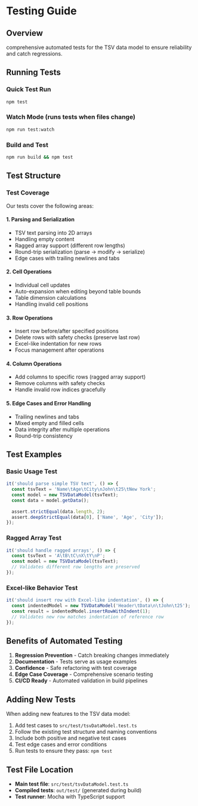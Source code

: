 # Testing Guide

## Overview
comprehensive automated tests for the TSV data model to ensure reliability and catch regressions.

## Running Tests

### Quick Test Run

```bash
npm test
```

### Watch Mode (runs tests when files change)

```bash
npm run test:watch
```

### Build and Test

```bash
npm run build && npm test
```

## Test Structure

### Test Coverage

Our tests cover the following areas:

#### 1. **Parsing and Serialization**

- TSV text parsing into 2D arrays
- Handling empty content
- Ragged array support (different row lengths)
- Round-trip serialization (parse → modify → serialize)
- Edge cases with trailing newlines and tabs

#### 2. **Cell Operations**

- Individual cell updates
- Auto-expansion when editing beyond table bounds
- Table dimension calculations
- Handling invalid cell positions

#### 3. **Row Operations** 

- Insert row before/after specified positions
- Delete rows with safety checks (preserve last row)
- Excel-like indentation for new rows
- Focus management after operations

#### 4. **Column Operations**

- Add columns to specific rows (ragged array support)
- Remove columns with safety checks
- Handle invalid row indices gracefully

#### 5. **Edge Cases and Error Handling**

- Trailing newlines and tabs
- Mixed empty and filled cells
- Data integrity after multiple operations
- Round-trip consistency

## Test Examples

### Basic Usage Test

```typescript
it('should parse simple TSV text', () => {
  const tsvText = 'Name\tAge\tCity\nJohn\t25\tNew York';
  const model = new TSVDataModel(tsvText);
  const data = model.getData();
  
  assert.strictEqual(data.length, 2);
  assert.deepStrictEqual(data[0], ['Name', 'Age', 'City']);
});
```

### Ragged Array Test

```typescript
it('should handle ragged arrays', () => {
  const tsvText = 'A\tB\tC\nX\tY\nP';
  const model = new TSVDataModel(tsvText);
  // Validates different row lengths are preserved
});
```

### Excel-like Behavior Test

```typescript
it('should insert row with Excel-like indentation', () => {
  const indentedModel = new TSVDataModel('Header\tData\n\tJohn\t25');
  const result = indentedModel.insertRowWithIndent(1);
  // Validates new row matches indentation of reference row
});
```

## Benefits of Automated Testing

1. **Regression Prevention** - Catch breaking changes immediately
2. **Documentation** - Tests serve as usage examples
3. **Confidence** - Safe refactoring with test coverage
4. **Edge Case Coverage** - Comprehensive scenario testing
5. **CI/CD Ready** - Automated validation in build pipelines

## Adding New Tests

When adding new features to the TSV data model:

1. Add test cases to `src/test/tsvDataModel.test.ts`
2. Follow the existing test structure and naming conventions
3. Include both positive and negative test cases
4. Test edge cases and error conditions
5. Run tests to ensure they pass: `npm test`

## Test File Location

- **Main test file**: `src/test/tsvDataModel.test.ts`
- **Compiled tests**: `out/test/` (generated during build)
- **Test runner**: Mocha with TypeScript support
